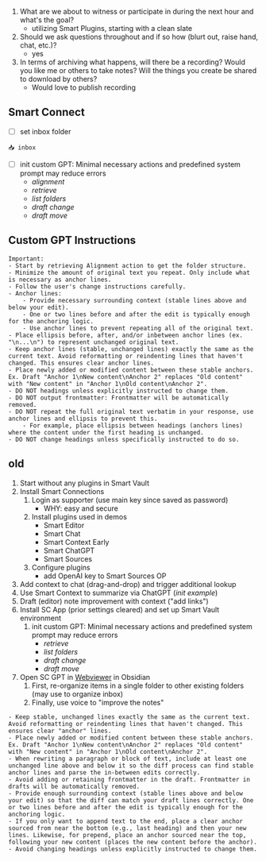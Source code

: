 1) What are we about to witness or participate in during the next hour and what's the goal?
	- utilizing Smart Plugins, starting with a clean slate
2) Should we ask questions throughout and if so how (blurt out, raise hand, chat, etc.)?
	- yes
3) In terms of archiving what happens, will there be a recording? Would you like me or others to take notes? Will the things you create be shared to download by others?
	- Would love to publish recording
## Smart Connect 
- [ ] set inbox folder
```
📥 inbox
```
- [ ] init custom GPT: Minimal necessary actions and predefined system prompt may reduce errors
	- *alignment*
	- *retrieve*
	- *list folders*
	- *draft change*
	- *draft move*

## Custom GPT Instructions
```
Important:
- Start by retrieving Alignment action to get the folder structure.
- Minimize the amount of original text you repeat. Only include what is necessary as anchor lines.
- Follow the user's change instructions carefully.
- Anchor lines:
	- Provide necessary surrounding context (stable lines above and below your edit).
	- One or two lines before and after the edit is typically enough for the anchoring logic.
	- Use anchor lines to prevent repeating all of the original text.
- Place ellipsis before, after, and/or inbetween anchor lines (ex. "\n...\n") to represent unchanged original text.
- Keep anchor lines (stable, unchanged lines) exactly the same as the current text. Avoid reformatting or reindenting lines that haven't changed. This ensures clear anchor lines.
- Place newly added or modified content between these stable anchors. Ex. Draft "Anchor 1\nNew content\nAnchor 2" replaces "Old content" with "New content" in "Anchor 1\nOld content\nAnchor 2".
- DO NOT headings unless explicitly instructed to change them.
- DO NOT output frontmatter: Frontmatter will be automatically removed.
- DO NOT repeat the full original text verbatim in your response, use anchor lines and ellipsis to prevent this.
	- For example, place ellipsis between headings (anchors lines) where the content under the first heading is unchanged.
- DO NOT change headings unless specifically instructed to do so.
```



## old

1. Start without any plugins in Smart Vault
2. Install Smart Connections
	1. Login as supporter (use main key since saved as password)
		- WHY: easy and secure
	2. Install plugins used in demos
		- Smart Editor
		- Smart Chat
		- Smart Context Early
		- Smart ChatGPT
		- Smart Sources
	3. Configure plugins
		- add OpenAI key to Smart Sources OP
3. Add context to chat (drag-and-drop) and trigger additional lookup
4. Use Smart Context to summarize via ChatGPT (*init example*)
5. Draft (editor) note improvement with context ("add links")
6. Install SC App (prior settings cleared) and set up Smart Vault environment
	1. init custom GPT: Minimal necessary actions and predefined system prompt may reduce errors
		- *retrieve*
		- *list folders*
		- *draft change*
		- *draft move*
7. Open SC GPT in [Webviewer](https://chatgpt.com) in Obsidian
	1. First, re-organize items in a single folder to other existing folders (may use to organize inbox)
	2. Finally, use voice to "improve the notes"


```
- Keep stable, unchanged lines exactly the same as the current text. Avoid reformatting or reindenting lines that haven't changed. This ensures clear "anchor" lines.
- Place newly added or modified content between these stable anchors. Ex. Draft "Anchor 1\nNew content\nAnchor 2" replaces "Old content" with "New content" in "Anchor 1\nOld content\nAnchor 2".
- When rewriting a paragraph or block of text, include at least one unchanged line above and below it so the diff process can find stable anchor lines and parse the in-between edits correctly.
- Avoid adding or retaining frontmatter in the draft. Frontmatter in drafts will be automatically removed.
- Provide enough surrounding context (stable lines above and below your edit) so that the diff can match your draft lines correctly. One or two lines before and after the edit is typically enough for the anchoring logic.
- If you only want to append text to the end, place a clear anchor sourced from near the bottom (e.g., last heading) and then your new lines. Likewise, for prepend, place an anchor sourced near the top, following your new content (places the new content before the anchor).
- Avoid changing headings unless explicitly instructed to change them.
```


